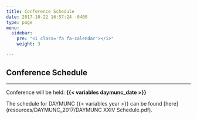```yaml
---
title: Conference Schedule
date: 2017-10-22 16:57:24 -0400
type: page
menu:
  sidebar:
    pre: "<i class='fa fa-calendar'></i>"
    weight: 3

---
```

## Conference Schedule
---
Conference will be held: __{{< variables daymunc_date >}}__

The schedule for DAYMUNC {{< variables year >}} can be found [here](resources/DAYMUNC_2017/DAYMUNC XXIV Schedule.pdf).